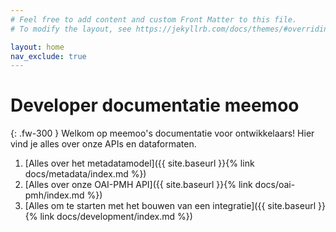 ```yaml
---
# Feel free to add content and custom Front Matter to this file.
# To modify the layout, see https://jekyllrb.com/docs/themes/#overriding-theme-defaults

layout: home
nav_exclude: true
---
```


# Developer documentatie meemoo

{: .fw-300 }
Welkom op meemoo's documentatie voor ontwikkelaars!
Hier vind je alles over onze APIs en dataformaten.

1. [Alles over het metadatamodel]({{ site.baseurl }}{% link docs/metadata/index.md %})
2. [Alles over onze OAI-PMH API]({{ site.baseurl }}{% link docs/oai-pmh/index.md %})
3. [Alles om te starten met het bouwen van een integratie]({{ site.baseurl }}{% link docs/development/index.md %})

